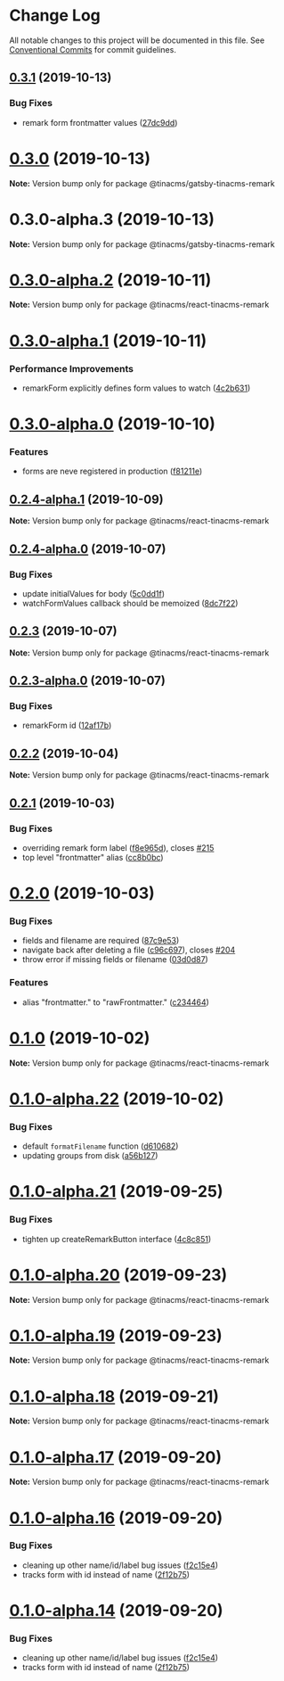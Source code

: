 # Change Log

All notable changes to this project will be documented in this file.
See [Conventional Commits](https://conventionalcommits.org) for commit guidelines.

## [0.3.1](https://github.com/tinacms/tinacms/compare/@tinacms/gatsby-tinacms-remark@0.3.0...@tinacms/gatsby-tinacms-remark@0.3.1) (2019-10-13)


### Bug Fixes

* remark form frontmatter values ([27dc9dd](https://github.com/tinacms/tinacms/commit/27dc9dd))





# [0.3.0](https://github.com/tinacms/tinacms/compare/@tinacms/gatsby-tinacms-remark@0.3.0-alpha.3...@tinacms/gatsby-tinacms-remark@0.3.0) (2019-10-13)

**Note:** Version bump only for package @tinacms/gatsby-tinacms-remark





# 0.3.0-alpha.3 (2019-10-13)

**Note:** Version bump only for package @tinacms/gatsby-tinacms-remark





# [0.3.0-alpha.2](https://github.com/tinacms/tinacms/compare/@tinacms/react-tinacms-remark@0.3.0-alpha.1...@tinacms/react-tinacms-remark@0.3.0-alpha.2) (2019-10-11)

**Note:** Version bump only for package @tinacms/react-tinacms-remark





# [0.3.0-alpha.1](https://github.com/tinacms/tinacms/compare/@tinacms/react-tinacms-remark@0.3.0-alpha.0...@tinacms/react-tinacms-remark@0.3.0-alpha.1) (2019-10-11)


### Performance Improvements

* remarkForm explicitly defines form values to watch ([4c2b631](https://github.com/tinacms/tinacms/commit/4c2b631))





# [0.3.0-alpha.0](https://github.com/tinacms/tinacms/compare/@tinacms/react-tinacms-remark@0.2.1...@tinacms/react-tinacms-remark@0.3.0-alpha.0) (2019-10-10)


### Features

* forms are neve registered in production ([f81211e](https://github.com/tinacms/tinacms/commit/f81211e))





## [0.2.4-alpha.1](https://github.com/tinacms/tinacms/compare/@tinacms/react-tinacms-remark@0.2.1...@tinacms/react-tinacms-remark@0.2.4-alpha.1) (2019-10-09)

**Note:** Version bump only for package @tinacms/react-tinacms-remark





## [0.2.4-alpha.0](https://github.com/tinacms/tinacms/compare/@tinacms/react-tinacms-remark@0.2.3...@tinacms/react-tinacms-remark@0.2.4-alpha.0) (2019-10-07)


### Bug Fixes

* update initialValues for body ([5c0dd1f](https://github.com/tinacms/tinacms/commit/5c0dd1f))
* watchFormValues callback should be memoized ([8dc7f22](https://github.com/tinacms/tinacms/commit/8dc7f22))





## [0.2.3](https://github.com/tinacms/tinacms/compare/@tinacms/react-tinacms-remark@0.2.3-alpha.0...@tinacms/react-tinacms-remark@0.2.3) (2019-10-07)

**Note:** Version bump only for package @tinacms/react-tinacms-remark





## [0.2.3-alpha.0](https://github.com/tinacms/tinacms/compare/@tinacms/react-tinacms-remark@0.2.1...@tinacms/react-tinacms-remark@0.2.3-alpha.0) (2019-10-07)


### Bug Fixes

* remarkForm id ([12af17b](https://github.com/tinacms/tinacms/commit/12af17b))





## [0.2.2](https://github.com/tinacms/tinacms/compare/@tinacms/react-tinacms-remark@0.2.2-alpha.0...@tinacms/react-tinacms-remark@0.2.2) (2019-10-04)

**Note:** Version bump only for package @tinacms/react-tinacms-remark





## [0.2.1](https://github.com/tinacms/tinacms/compare/@tinacms/react-tinacms-remark@0.2.0...@tinacms/react-tinacms-remark@0.2.1) (2019-10-03)


### Bug Fixes

* overriding remark form label ([f8e965d](https://github.com/tinacms/tinacms/commit/f8e965d)), closes [#215](https://github.com/tinacms/tinacms/issues/215)
* top level "frontmatter" alias ([cc8b0bc](https://github.com/tinacms/tinacms/commit/cc8b0bc))





# [0.2.0](https://github.com/tinacms/tinacms/compare/@tinacms/react-tinacms-remark@0.1.0...@tinacms/react-tinacms-remark@0.2.0) (2019-10-03)


### Bug Fixes

* fields and filename are required ([87c9e53](https://github.com/tinacms/tinacms/commit/87c9e53))
* navigate back after deleting a file ([c96c697](https://github.com/tinacms/tinacms/commit/c96c697)), closes [#204](https://github.com/tinacms/tinacms/issues/204)
* throw error if missing fields or filename ([03d0d87](https://github.com/tinacms/tinacms/commit/03d0d87))


### Features

* alias "frontmatter." to "rawFrontmatter." ([c234464](https://github.com/tinacms/tinacms/commit/c234464))





# [0.1.0](https://github.com/tinacms/tinacms/compare/@tinacms/react-tinacms-remark@0.1.0-alpha.22...@tinacms/react-tinacms-remark@0.1.0) (2019-10-02)

**Note:** Version bump only for package @tinacms/react-tinacms-remark





# [0.1.0-alpha.22](https://github.com/tinacms/tinacms/compare/@tinacms/react-tinacms-remark@0.1.0-alpha.21...@tinacms/react-tinacms-remark@0.1.0-alpha.22) (2019-10-02)


### Bug Fixes

* default `formatFilename` function ([d610682](https://github.com/tinacms/tinacms/commit/d610682))
* updating groups from disk ([a56b127](https://github.com/tinacms/tinacms/commit/a56b127))





# [0.1.0-alpha.21](https://github.com/tinacms/tinacms/compare/@tinacms/react-tinacms-remark@0.1.0-alpha.20...@tinacms/react-tinacms-remark@0.1.0-alpha.21) (2019-09-25)


### Bug Fixes

* tighten up createRemarkButton interface ([4c8c851](https://github.com/tinacms/tinacms/commit/4c8c851))





# [0.1.0-alpha.20](https://github.com/tinacms/tinacms/compare/@tinacms/react-tinacms-remark@0.1.0-alpha.19...@tinacms/react-tinacms-remark@0.1.0-alpha.20) (2019-09-23)

**Note:** Version bump only for package @tinacms/react-tinacms-remark





# [0.1.0-alpha.19](https://github.com/tinacms/tinacms/compare/@tinacms/react-tinacms-remark@0.1.0-alpha.18...@tinacms/react-tinacms-remark@0.1.0-alpha.19) (2019-09-23)

**Note:** Version bump only for package @tinacms/react-tinacms-remark





# [0.1.0-alpha.18](https://github.com/tinacms/tinacms/compare/@tinacms/react-tinacms-remark@0.1.0-alpha.17...@tinacms/react-tinacms-remark@0.1.0-alpha.18) (2019-09-21)

**Note:** Version bump only for package @tinacms/react-tinacms-remark





# [0.1.0-alpha.17](https://github.com/tinacms/tinacms/compare/@tinacms/react-tinacms-remark@0.1.0-alpha.16...@tinacms/react-tinacms-remark@0.1.0-alpha.17) (2019-09-20)

**Note:** Version bump only for package @tinacms/react-tinacms-remark





# [0.1.0-alpha.16](https://github.com/tinacms/tinacms/compare/@tinacms/react-tinacms-remark@0.1.0-alpha.13...@tinacms/react-tinacms-remark@0.1.0-alpha.16) (2019-09-20)


### Bug Fixes

* cleaning up other name/id/label bug issues ([f2c15e4](https://github.com/tinacms/tinacms/commit/f2c15e4))
* tracks form with id instead of name ([2f12b75](https://github.com/tinacms/tinacms/commit/2f12b75))





# [0.1.0-alpha.14](https://github.com/tinacms/tinacms/compare/@tinacms/react-tinacms-remark@0.1.0-alpha.13...@tinacms/react-tinacms-remark@0.1.0-alpha.14) (2019-09-20)


### Bug Fixes

* cleaning up other name/id/label bug issues ([f2c15e4](https://github.com/tinacms/tinacms/commit/f2c15e4))
* tracks form with id instead of name ([2f12b75](https://github.com/tinacms/tinacms/commit/2f12b75))
